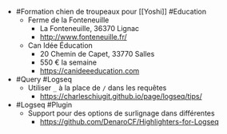 - #Formation chien de troupeaux pour [[Yoshi]] #Education
	- Ferme de la Fonteneuille
		- La Fonteneuille, 36370 Lignac
		- http://www.fonteneuille.fr/
	- Can Idée Éducation
		- 20 Chemin de Capet, 33770 Salles
		- 550 € la semaine
		- https://canideeeducation.com
- #Query #Logseq
	- Utiliser `_` à la place de `/` dans les requêtes
		- https://charleschiugit.github.io/page/logseq/tips/
- #Logseq #Plugin
	- Support pour des options de surlignage dans différentes
		- https://github.com/DenaroCF/Highlighters-for-Logseq